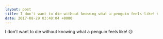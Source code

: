 ```yaml
---
layout: post
title: I don't want to die without knowing what a penguin feels like! 😢
date: 2017-08-29 03:40:04 +0000
---
```


I don't want to die without knowing what a penguin feels like! 😢

